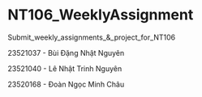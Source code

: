 # NT106_WeeklyAssignment
Submit_weekly_assignments_&_project_for_NT106

23521037 - Bùi Đặng Nhật Nguyên

23521040 - Lê Nhật Trinh Nguyên

23520168 - Đoàn Ngọc Minh Châu
